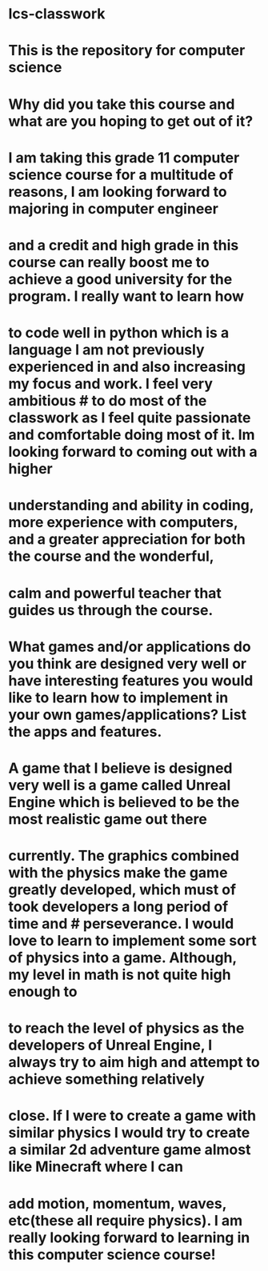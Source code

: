 # Ics-classwork
# This is the repository for computer science
# Why did you take this course and what are you hoping to get out of it?

# I am taking this grade 11 computer science course for a multitude of reasons, I am looking forward to majoring in computer engineer
# and a credit and high grade in this course can really boost me to achieve a good university for the program. I really want to learn how
# to code well in python which is a language I am not previously experienced in and also increasing my focus and work. I feel very ambitious # to do most of the classwork as I feel quite passionate and comfortable doing most of it. Im looking forward to coming out with a higher
# understanding and ability in coding, more experience with computers, and a greater appreciation for both the course and the wonderful,
# calm and powerful teacher that guides us through the course.

# What games and/or applications do you think are designed very well or have interesting features you would like to learn how to implement in your own games/applications? List the apps and features.

# A game that I believe is designed very well is a game called Unreal Engine which is believed to be the most realistic game out there 
# currently. The graphics combined with the physics make the game greatly developed, which must of took developers a long period of time and # perseverance. I would love to learn to implement some sort of physics into a game. Although, my level in math is not quite high enough to 
# to reach the level of physics as the developers of Unreal Engine, I always try to aim high and attempt to achieve something relatively 
# close. If I were to create a game with similar physics I would try to create a similar 2d adventure game almost like Minecraft where I can
# add motion, momentum, waves, etc(these all require physics). I am really looking forward to learning in this computer science course!
